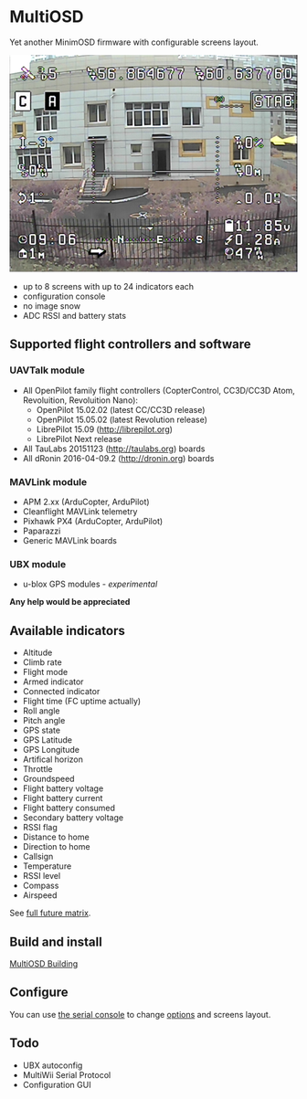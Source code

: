 # MultiOSD

Yet another MinimOSD firmware with configurable screens layout.

![Screenshot](doc/img/screenshot.png)

* up to 8 screens with up to 24 indicators each
* configuration console
* no image snow
* ADC RSSI and battery stats

## Supported flight controllers and software

### UAVTalk module

* All OpenPilot family flight controllers (CopterControl, CC3D/CC3D Atom,
  Revoluition, Revoluition Nano):
  * OpenPilot 15.02.02 (latest CC/CC3D release)
  * OpenPilot 15.05.02 (latest Revolution release)
  * LibrePilot 15.09 (http://librepilot.org)
  * LibrePilot Next release
* All TauLabs 20151123 (http://taulabs.org) boards
* All dRonin 2016-04-09.2 (http://dronin.org) boards

### MAVLink module  

* APM 2.xx (ArduCopter, ArduPilot)
* Cleanflight MAVLink telemetry
* Pixhawk PX4 (ArduCopter, ArduPilot)
* Paparazzi
* Generic MAVLink boards

### UBX module

* u-blox GPS modules - *experimental*

**Any help would be appreciated**

## Available indicators

* Altitude
* Climb rate
* Flight mode
* Armed indicator
* Connected indicator
* Flight time (FC uptime actually)
* Roll angle
* Pitch angle
* GPS state
* GPS Latitude
* GPS Longitude
* Artifical horizon
* Throttle
* Groundspeed
* Flight battery voltage
* Flight battery current
* Flight battery consumed
* Secondary battery voltage
* RSSI flag
* Distance to home
* Direction to home
* Callsign
* Temperature
* RSSI level
* Compass
* Airspeed

See [full future matrix](doc/features.md).

## Build and install

[MultiOSD Building](doc/build.md)

## Configure

You can use [the serial console](doc/configure.md)
to change [options](doc/settings.md) and screens layout.

## Todo

* UBX autoconfig
* MultiWii Serial Protocol
* Configuration GUI




